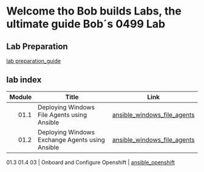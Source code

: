 # Welcome tho Bob builds Labs, the ultimate guide Bob´s 0499 Lab


## Lab Preparation
[lab preparation_guide](./00_prepare.md)


## lab index
Module | Title | Link
------:|---------------------|---
01.1 | Deploying Windows File Agents using Ansible | [ansible_windows_file_agents](./01.1_ansible_windows_file_agents.md)  
01.2 | Deploying Windows Exchange Agents using Ansible |  [ansible_windows_file_agents](./01.2_ansible_exchange_agents.md)  
01.3
01.4
03 | Onboard and Configure Openshift | [ansible_openshift](./03_ansible_openshift.md)  
